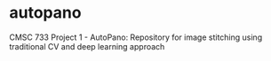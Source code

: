 # autopano
CMSC 733 Project 1 - AutoPano: Repository for image stitching using traditional CV and deep learning approach
